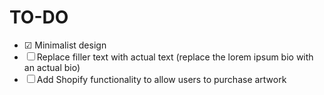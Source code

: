 # TO-DO
- ☑ Minimalist design
- ☐ Replace filler text with actual text (replace the lorem ipsum bio with an actual bio)
- ☐ Add Shopify functionality to allow users to purchase artwork
